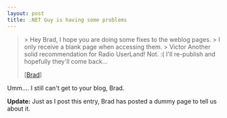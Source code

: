 ```yaml
---
layout: post
title: .NET Guy is having some problems
---
```


<blockquote>> Hey Brad, I hope you are doing some fixes to the weblog pages.
> I only receive a blank page when accessing them.
> Victor
Another solid recommendation for Radio UserLand! Not. :( I'll re-publish
and hopefully they'll come back... 

[<a href="http://www.quality.nu/dotnetguy">Brad</a>]
</blockquote>

Umm.... I still can't get to your blog, Brad.

<b>Update:</b> Just as I post this entry, Brad has posted a dummy page to tell us about it.
